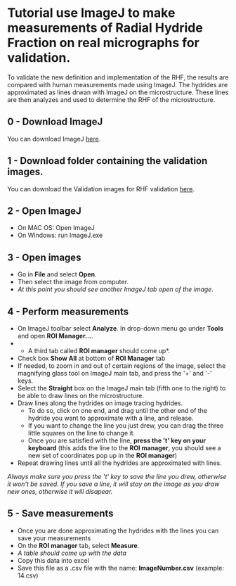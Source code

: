 # Tutorial use ImageJ to make measurements of Radial Hydride Fraction on real micrographs for validation. 

To validate the new definition and implementation of the RHF, the results are compared with human measurements made using ImageJ. 
The hydrides are approximated as lines drwan with ImageJ on the microstructure. 
These lines are then analyzes and used to determine the RHF of the microstructure.

## 0 - Download ImageJ
You can download ImageJ [here](https://imagej.nih.gov/ij/download.html).

## 1 - Download folder containing the validation images. 
You can download the Validation images for RHF validation [here](https://github.com/simopier/QuantifyingHydrideMicrostructure/RHF_Validation_Microstructures).

## 2 - Open ImageJ
* On MAC OS: Open ImageJ
* On Windows: run ImageJ.exe

## 3 - Open images
* Go in __File__ and select __Open__.
* Then select the image from computer.
* *At this point you should see another ImageJ tab open of the image*.

## 4 - Perform measurements  
* On ImageJ toolbar select __Analyze__. In drop-down menu go under __Tools__ and open __ROI Manager...__.
* * A third tab called __ROI manager__ should come up*.
* Check box __Show All__ at bottom of __ROI Manager__ tab
* If needed, to zoom in and out of certain regions of the image, select the magnifying glass tool on ImageJ main tab, and press the '+' and '-' keys. 
* Select the __Straight__ box on the ImageJ main tab (fifth one to the right) to be able to draw lines on the microstructure.
* Draw lines along the hydrides on image tracing hydrides. 
  * To do so, click on one end, and drag until the other end of the hydride you want to approximate with a line, and release. 
  * If you want to change the line you just drew, you can drag the three little squares on the line to change it.
  * Once you are satisfied with the line, __press the 't' key on your keyboard__ (this adds the line to the __ROI manager__, you should see a new set of coordinates pop up in the __ROI manager__)
* Repeat drawing lines until all the hydrides are approximated with lines.

*Always make sure you press the 't' key to save the line you drew, otherwise it won't be saved. If you save a line, it will stay on the image as you draw new ones, otherwise it will disapear.* 


## 5 - Save measurements
* Once you are done approximating the hydrides with the lines you can save your measurements
* On the __ROI manager__ tab, select __Measure__.
* *A table should come up with the data*
* Copy this data into excel
* Save this file as a .csv file with the name: __ImageNumber.csv__ (example: 14.csv)
